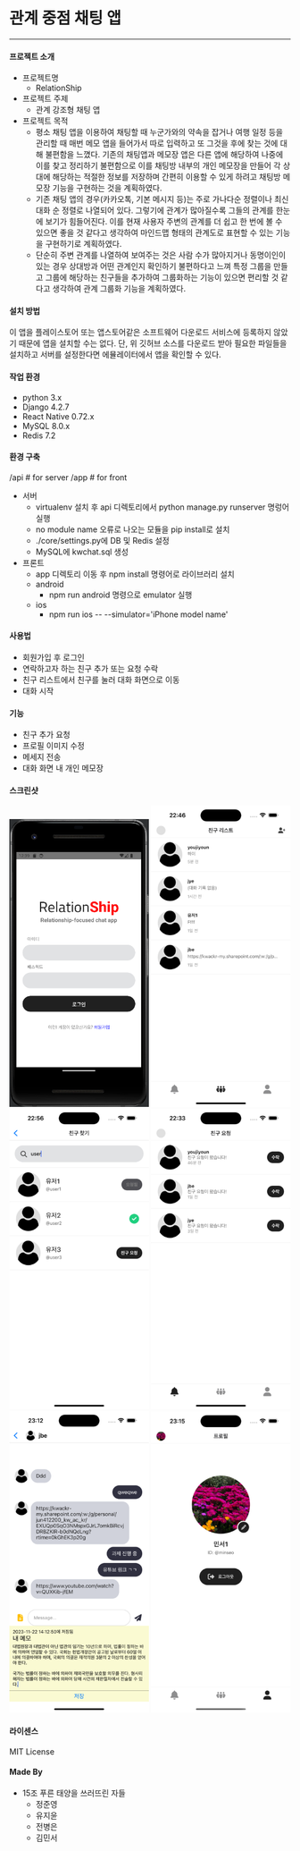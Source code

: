 # 관계 중점 채팅 앱
-------------
#### 프로젝트 소개
* 프로젝트명
    * RelationShip
* 프로젝트 주제
    * 관계 강조형 채팅 앱
* 프로젝트 목적
    * 평소 채팅 앱을 이용하여 채팅할 때 누군가와의 약속을 잡거나 여행 일정 등을 관리할 때 매번 메모 앱을 들어가서 따로 입력하고 또 그것을 후에 찾는 것에 대해 불편함을 느꼈다. 기존의 채팅앱과 메모장 앱은 다른 앱에 해당하여 나중에 이를 찾고 정리하기 불편함으로 이를 채팅방 내부의 개인 메모장을 만들어 각 상대에 해당하는 적절한 정보를 저장하며 간편히 이용할 수 있게 하려고 채팅방 메모장 기능을 구현하는 것을 계획하였다.
    * 기존 채팅 앱의 경우(카카오톡, 기본 메시지 등)는 주로 가나다순 정렬이나 최신 대화 순 정렬로 나열되어 있다. 그렇기에 관계가 많아질수록 그들의 관계를 한눈에 보기가 힘들어진다. 이를 현재 사용자 주변의 관계를 더 쉽고 한 번에 볼 수 있으면 좋을 것 같다고 생각하여 마인드맵 형태의 관계도로 표현할 수 있는 기능을 구현하기로 계획하였다.
    * 단순히 주변 관계를 나열하여 보여주는 것은 사람 수가 많아지거나 동명이인이 있는 경우 상대방과 어떤 관계인지 확인하기 불편하다고 느껴 특정 그룹을 만들고 그룹에 해당하는 친구들을 추가하여 그룹화하는 기능이 있으면 편리할 것 같다고 생각하여 관계 그룹화 기능을 계획하였다.

#### 설치 방법

이 앱을 플레이스토어 또는 앱스토어같은 소프트웨어 다운로드 서비스에 등록하지 않았기 때문에 앱을 설치할 수는 없다. 단, 위 깃허브 소스를 다운로드 받아 필요한 파일들을 설치하고 서버를 설정한다면 에뮬레이터에서 앱을 확인할 수 있다.

#### 작업 환경
* python 3.x
* Django 4.2.7
* React Native 0.72.x
* MySQL 8.0.x
* Redis 7.2

#### 환경 구축
/api # for server
/app # for front
* 서버
    * virtualenv 설치 후 api 디렉토리에서 python manage.py runserver 명렁어 실행
    * no module name 오류로 나오는 모듈을 pip install로 설치
    * ./core/settings.py에 DB 및 Redis 설정
    * MySQL에 kwchat.sql 생성
* 프론트
    * app 디렉토리 이동 후 npm install 명령어로 라이브러리 설치
    * android
        * npm run android 명령으로 emulator 실행
    * ios
        * npm run ios -- --simulator='iPhone model name'

#### 사용법
* 회원가입 후 로그인
* 연락하고자 하는 친구 추가 또는 요청 수락
* 친구 리스트에서 친구를 눌러 대화 화면으로 이동
* 대화 시작

#### 기능
* 친구 추가 요청
* 프로필 이미지 수정
* 메세지 전송
* 대화 화면 내 개인 메모장

#### 스크린샷
<img src="screenshots/login.png" alt="App screenshot - login screen" width="250" />
<img src="screenshots/friendlist.png" alt="App screenshot - friend list" width="250" />
<img src="screenshots/request.png" alt="App screenshot - send friend request" width="250" />
<img src="screenshots/accept.png" alt="App screenshot - aceept friend request" width="250" />
<img src="screenshots/chat.png" alt="App screenshot - chat screen" width="250" />
<img src="screenshots/profile.png" alt="App screenshot - user profile" width="250" />

#### 라이센스
MIT License

#### Made By
* 15조 푸른 태양을 쓰러뜨린 자들
    * 정준영
    * 유지윤
    * 전병은
    * 김민서